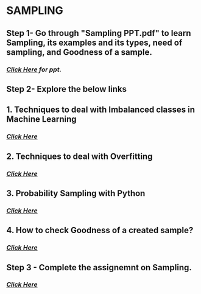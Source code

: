 # **SAMPLING**
## **Step 1- Go through "Sampling PPT.pdf" to learn Sampling, its examples and its types, need of sampling, and Goodness of a sample.**
### *<a href= "https://docs.google.com/presentation/d/e/2PACX-1vShCVtfMfkO89a6PUcjyvLwf_gpFJW7Pr-QD8XlWaqMICcgP51MM4l5Zt0V032DlQ/pub?start=false&loop=false&delayms=60000"> Click Here</a> for ppt.*
## **Step 2- Explore the below links**
## **1. Techniques to deal with Imbalanced classes in Machine Learning**
### *<a href= "https://www.analyticsvidhya.com/blog/2020/07/10-techniques-to-deal-with-class-imbalance-in-machine-learning/?"> Click Here</a>*
## **2. Techniques to deal with Overfitting**
### *<a href= "https://www.v7labs.com/blog/overfitting"> Click Here</a>*
## **3. Probability Sampling with Python**
### *<a href= "https://towardsdatascience.com/probability-sampling-with-python-8c977ad78664"> Click Here</a>*
## **4. How to check Goodness of a created sample?**
### *<a href= "https://medium.com/data-science-reporter/how-to-correctly-select-a-sample-from-a-huge-dataset-in-machine-learning-24327650372c"> Click Here</a>*
## **Step 3 - Complete the assignemnt on Sampling.**
### *<a href= "https://github.com/AnjulaMehto/Sampling_Assignment"> Click Here</a>*

